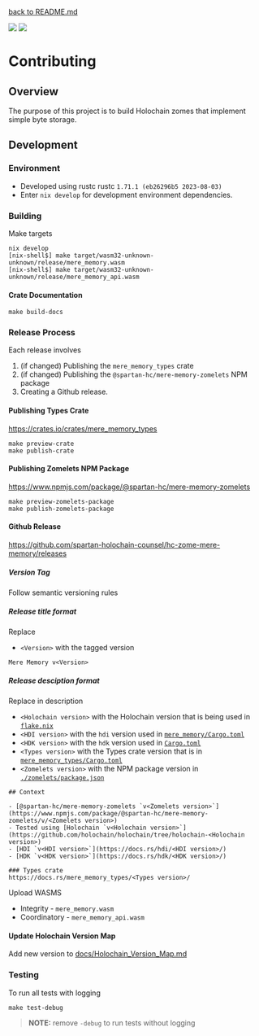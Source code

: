 [back to README.md](README.md)

[![](https://img.shields.io/github/actions/workflow/status/spartan-holochain-counsel/zome-mere-memory/all-tests.yml?branch=master&style=flat-square&label=master)](https://github.com/spartan-holochain-counsel/zome-mere-memory/actions/workflows/all-tests.yml?query=branch%3Amaster)
[![](https://img.shields.io/github/actions/workflow/status/spartan-holochain-counsel/zome-mere-memory/all-tests.yml?branch=develop&style=flat-square&label=develop)](https://github.com/spartan-holochain-counsel/zome-mere-memory/actions/workflows/all-tests.yml?query=branch%3Adevelop)

# Contributing

## Overview
The purpose of this project is to build Holochain zomes that implement simple byte storage.


## Development

### Environment

- Developed using rustc rustc `1.71.1 (eb26296b5 2023-08-03)`
- Enter `nix develop` for development environment dependencies.

### Building

Make targets
```
nix develop
[nix-shell$] make target/wasm32-unknown-unknown/release/mere_memory.wasm
[nix-shell$] make target/wasm32-unknown-unknown/release/mere_memory_api.wasm
```

#### Crate Documentation

```
make build-docs
```


### Release Process
Each release involves

1. (if changed) Publishing the `mere_memory_types` crate
2. (if changed) Publishing the `@spartan-hc/mere-memory-zomelets` NPM package
3. Creating a Github release.


#### Publishing Types Crate

https://crates.io/crates/mere_memory_types

```
make preview-crate
make publish-crate
```

#### Publishing Zomelets NPM Package

https://www.npmjs.com/package/@spartan-hc/mere-memory-zomelets

```
make preview-zomelets-package
make publish-zomelets-package
```


#### Github Release
https://github.com/spartan-holochain-counsel/hc-zome-mere-memory/releases

##### Version Tag
Follow semantic versioning rules

##### Release title format
Replace
- `<Version>` with the tagged version

```
Mere Memory v<Version>
```

##### Release desciption format
Replace in description
- `<Holochain version>` with the Holochain version that is being used in [`flake.nix`](flake.nix)
- `<HDI version>` with the `hdi` version used in [`mere_memory/Cargo.toml`](mere_memory/Cargo.toml)
- `<HDK version>` with the `hdk` version used in [`Cargo.toml`](Cargo.toml)
- `<Types version>` with the Types crate version that is in [`mere_memory_types/Cargo.toml`](mere_memory_types/Cargo.toml)
- `<Zomelets version>` with the NPM package version in [`./zomelets/package.json`](./zomelets/package.json)

```
## Context

- [@spartan-hc/mere-memory-zomelets `v<Zomelets version>`](https://www.npmjs.com/package/@spartan-hc/mere-memory-zomelets/v/<Zomelets version>)
- Tested using [Holochain `v<Holochain version>`](https://github.com/holochain/holochain/tree/holochain-<Holochain version>)
- [HDI `v<HDI version>`](https://docs.rs/hdi/<HDI version>/)
- [HDK `v<HDK version>`](https://docs.rs/hdk/<HDK version>/)

### Types crate
https://docs.rs/mere_memory_types/<Types version>/
```

Upload WASMS
- Integrity - `mere_memory.wasm`
- Coordinatory - `mere_memory_api.wasm`

#### Update Holochain Version Map

Add new version to [docs/Holochain_Version_Map.md](docs/Holochain_Version_Map.md)


### Testing

To run all tests with logging
```
make test-debug
```

> **NOTE:** remove `-debug` to run tests without logging
